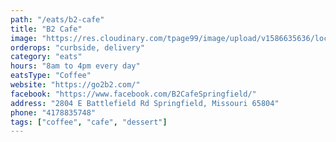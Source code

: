 ```yaml
---
path: "/eats/b2-cafe"
title: "B2 Cafe"
image: "https://res.cloudinary.com/tpage99/image/upload/v1586635636/local417eats/local417eats.png"
orderops: "curbside, delivery"
category: "eats"
hours: "8am to 4pm every day"
eatsType: "Coffee"
website: "https://go2b2.com/"
facebook: "https://www.facebook.com/B2CafeSpringfield/"
address: "2804 E Battlefield Rd Springfield, Missouri 65804"
phone: "4178835748"
tags: ["coffee", "cafe", "dessert"]
---
```

